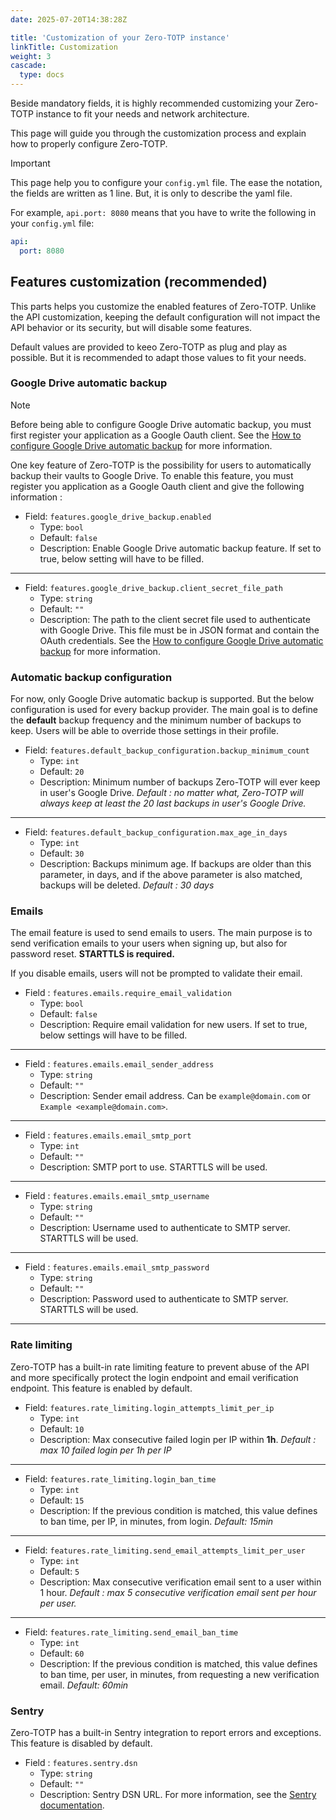 ```yaml
---
date: 2025-07-20T14:38:28Z

title: 'Customization of your Zero-TOTP instance'
linkTitle: Customization
weight: 3
cascade:
  type: docs
---
```


Beside mandatory fields, it is highly recommended customizing your Zero-TOTP instance to fit your needs and network architecture.

This page will guide you through the customization process and explain how to properly configure Zero-TOTP.

> [!important]
> This page help you to configure your `config.yml` file. The ease the notation, the fields are written as 1 line. But, it is only to describe the yaml file.
>
> For example, `api.port: 8080` means that you have to write the following in your `config.yml` file:
> ```yaml
> api:
>   port: 8080
> ```


## Features customization (recommended)
This parts helps you customize the enabled features of Zero-TOTP. Unlike the API customization, keeping the default configuration will not impact the API behavior or its security, but will disable some features. 

Default values are provided to keeo Zero-TOTP as  plug and play as possible. But it is recommended to adapt those values to fit your needs.



### Google Drive automatic backup 

> [!note]
> Before being able to configure Google Drive automatic backup, you must first register your application as a Google Oauth client. See the [How to configure Google Drive automatic backup](../admin/google_drive_backup/) for more information.

One key feature of Zero-TOTP is the possibility for users to automatically backup their vaults to Google Drive. To enable this feature, you must register you application as a Google Oauth client and give the following information : 



- Field: `features.google_drive_backup.enabled`
    - Type: `bool`
    - Default: `false`
    - Description: Enable Google Drive automatic backup feature. If set to true, below setting will have to be filled.
---
- Field: `features.google_drive_backup.client_secret_file_path`
    - Type: `string`
    - Default: `""`
    - Description: The path to the client secret file used to authenticate with Google Drive. This file must be in JSON format and contain the OAuth credentials. See the [How to configure Google Drive automatic backup](../admin/google_drive_backup/) for more information.

### Automatic backup configuration

For now, only Google Drive automatic backup is supported. But the below configuration is used for every backup provider. The main goal is to define the **default** backup frequency and the minimum number of backups to keep. Users will be able to override those settings in their profile.


- Field: `features.default_backup_configuration.backup_minimum_count`
    - Type: `int`
    - Default: `20`
    - Description: Minimum number of backups Zero-TOTP will ever keep in user's Google Drive. *Default : no matter what, Zero-TOTP will always keep at least the 20 last backups in user's Google Drive.*
---
- Field: `features.default_backup_configuration.max_age_in_days`
    - Type: `int`
    - Default: `30`
    - Description: Backups minimum age. If backups are older than this parameter, in days, and if the above parameter is also matched, backups will be deleted. *Default : 30 days*



### Emails
The email feature is used to send emails to users. The main purpose is to send verification emails to your users when signing up, but also for password reset. **STARTTLS is required.**

If you disable emails, users will not be prompted to validate their email. 

- Field : `features.emails.require_email_validation`
    - Type: `bool`
    - Default: `false`
    - Description: Require email validation for new users. If set to true, below settings will have to be filled.
---
- Field : `features.emails.email_sender_address`
    - Type: `string`
    - Default: `""`
    - Description: Sender email address. Can be `example@domain.com` or `Example <example@domain.com>`. 
--- 
- Field : `features.emails.email_smtp_port`
    - Type: `int`
    - Default: `""`
    - Description: SMTP port to use. STARTTLS will be used.
---
- Field : `features.emails.email_smtp_username`
    - Type: `string`
    - Default: `""`
    - Description: Username used to authenticate to SMTP server. STARTTLS will be used.
---
- Field : `features.emails.email_smtp_password`
    - Type: `string`
    - Default: `""`
    - Description: Password used to authenticate to SMTP server. STARTTLS will be used.
---

### Rate limiting

Zero-TOTP has a built-in rate limiting feature to prevent abuse of the API and more specifically protect the login endpoint and email verification endpoint. This feature is enabled by default. 

- Field: `features.rate_limiting.login_attempts_limit_per_ip`
    - Type: `int`
    - Default: `10`
    - Description: Max consecutive failed login per IP within **1h**. *Default : max 10 failed login per 1h per IP* 
---
- Field: `features.rate_limiting.login_ban_time`
    - Type: `int`
    - Default: `15`
    - Description: If the previous condition is matched, this value defines to ban time, per IP, in minutes, from login. *Default: 15min*
---
- Field: `features.rate_limiting.send_email_attempts_limit_per_user`
    - Type: `int`
    - Default: `5`
    - Description: Max consecutive verification email sent to a user within 1 hour. *Default : max 5 consecutive verification email sent per hour per user.*
---
- Field: `features.rate_limiting.send_email_ban_time`
    - Type: `int`
    - Default: `60`
    - Description: If the previous condition is matched, this value defines to ban time, per user, in minutes, from requesting a new verification email. *Default: 60min*



### Sentry 
Zero-TOTP has a built-in Sentry integration to report errors and exceptions. This feature is disabled by default. 

- Field : `features.sentry.dsn`
    - Type: `string`
    - Default: `""`
    - Description: Sentry DSN URL.  For more information, see the [Sentry documentation](https://docs.sentry.io/platforms/python/flask/). 